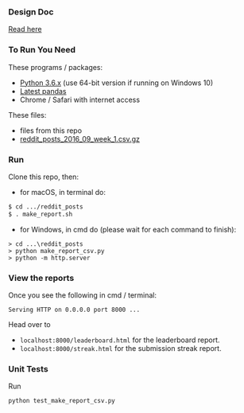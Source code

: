 ### Design Doc
[Read here](https://github.com/chunchuck2000/reddit_posts/blob/master/DESIGN_DOC.md)

### To Run You Need
These programs / packages:
* [Python 3.6.x](https://www.python.org/downloads/) (use 64-bit version if running on Windows 10)
* [Latest pandas](https://pandas.pydata.org/pandas-docs/stable/install.html)
* Chrome / Safari with internet access

These files:
* files from this repo
* [reddit_posts_2016_09_week_1.csv.gz](https://storage.googleapis.com/data_interview/reddit_posts_2016_09_week1/reddit_posts_2016_09_week_1.csv.gz)

### Run
Clone this repo, then:
* for macOS, in terminal do:
``` bash
$ cd .../reddit_posts
$ . make_report.sh
```
* for Windows, in cmd do (please wait for each command to finish):
```batch
> cd ...\reddit_posts
> python make_report_csv.py
> python -m http.server
```

### View the reports
Once you see the following in cmd / terminal:
```
Serving HTTP on 0.0.0.0 port 8000 ...
```
Head over to
* ```localhost:8000/leaderboard.html``` for the leaderboard report.
* ```localhost:8000/streak.html``` for the submission streak report.

### Unit Tests
Run
``` bash
python test_make_report_csv.py
```
